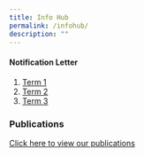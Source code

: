 ```yaml
---
title: Info Hub
permalink: /infohub/
description: ""
---
```

#### **Notification Letter**
1. [Term 1](/files/2023_term_1_notification%20letter.pdf)
2. [Term 2](/files/2023_term2_notification_letter.pdf)
3. [Term 3](/files/2023_term3_notificationletter.pdf)


### **Publications**

[Click here to view our publications](https://www.greenridgepri.moe.edu.sg/publication/)